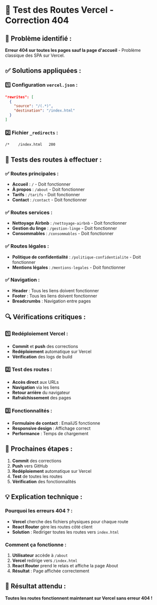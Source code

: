 # 🧪 **Test des Routes Vercel - Correction 404**

## 🚨 **Problème identifié** :
**Erreur 404 sur toutes les pages sauf la page d'accueil** - Problème classique des SPA sur Vercel.

## ✅ **Solutions appliquées** :

### **1️⃣ Configuration `vercel.json`** :
```json
"rewrites": [
  {
    "source": "/(.*)",
    "destination": "/index.html"
  }
]
```

### **2️⃣ Fichier `_redirects`** :
```
/*    /index.html   200
```

## 🧪 **Tests des routes à effectuer** :

### **✅ Routes principales** :
- **Accueil** : `/` - Doit fonctionner
- **À propos** : `/about` - Doit fonctionner
- **Tarifs** : `/tarifs` - Doit fonctionner
- **Contact** : `/contact` - Doit fonctionner

### **✅ Routes services** :
- **Nettoyage Airbnb** : `/nettoyage-airbnb` - Doit fonctionner
- **Gestion du linge** : `/gestion-linge` - Doit fonctionner
- **Consommables** : `/consommables` - Doit fonctionner

### **✅ Routes légales** :
- **Politique de confidentialité** : `/politique-confidentialite` - Doit fonctionner
- **Mentions légales** : `/mentions-legales` - Doit fonctionner

### **✅ Navigation** :
- **Header** : Tous les liens doivent fonctionner
- **Footer** : Tous les liens doivent fonctionner
- **Breadcrumbs** : Navigation entre pages

## 🔍 **Vérifications critiques** :

### **1️⃣ Redéploiement Vercel** :
- **Commit** et **push** des corrections
- **Redéploiement** automatique sur Vercel
- **Vérification** des logs de build

### **2️⃣ Test des routes** :
- **Accès direct** aux URLs
- **Navigation** via les liens
- **Retour arrière** du navigateur
- **Rafraîchissement** des pages

### **3️⃣ Fonctionnalités** :
- **Formulaire de contact** : EmailJS fonctionne
- **Responsive design** : Affichage correct
- **Performance** : Temps de chargement

## 🚀 **Prochaines étapes** :

1. **Commit** des corrections
2. **Push** vers GitHub
3. **Redéploiement** automatique sur Vercel
4. **Test** de toutes les routes
5. **Vérification** des fonctionnalités

## 💡 **Explication technique** :

### **Pourquoi les erreurs 404 ?** :
- **Vercel** cherche des fichiers physiques pour chaque route
- **React Router** gère les routes côté client
- **Solution** : Rediriger toutes les routes vers `index.html`

### **Comment ça fonctionne** :
1. **Utilisateur** accède à `/about`
2. **Vercel** redirige vers `/index.html`
3. **React Router** prend le relais et affiche la page About
4. **Résultat** : Page affichée correctement

## 🎯 **Résultat attendu** :
**Toutes les routes fonctionnent maintenant sur Vercel sans erreur 404 !**
